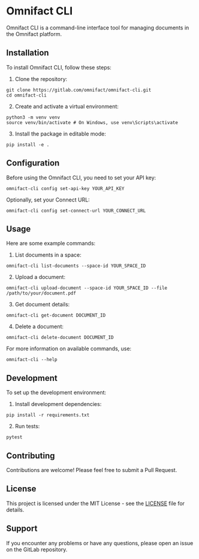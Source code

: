# Omnifact CLI

Omnifact CLI is a command-line interface tool for managing documents in the Omnifact platform.

## Installation

To install Omnifact CLI, follow these steps:

1. Clone the repository:

```
git clone https://gitlab.com/omnifact/omnifact-cli.git
cd omnifact-cli
```

2. Create and activate a virtual environment:

```
python3 -m venv venv
source venv/bin/activate # On Windows, use venv\Scripts\activate
```

3. Install the package in editable mode:

```
pip install -e .
```

## Configuration

Before using the Omnifact CLI, you need to set your API key:

```
omnifact-cli config set-api-key YOUR_API_KEY
```

Optionally, set your Connect URL:

```
omnifact-cli config set-connect-url YOUR_CONNECT_URL
```

## Usage

Here are some example commands:

1. List documents in a space:

```
omnifact-cli list-documents --space-id YOUR_SPACE_ID
```

2. Upload a document:

```
omnifact-cli upload-document --space-id YOUR_SPACE_ID --file /path/to/your/document.pdf
```

3. Get document details:

```
omnifact-cli get-document DOCUMENT_ID
```

4. Delete a document:

```
omnifact-cli delete-document DOCUMENT_ID
```

For more information on available commands, use:

```
omnifact-cli --help
```

## Development

To set up the development environment:

1. Install development dependencies:

```
pip install -r requirements.txt
```

2. Run tests:

```
pytest
```

## Contributing

Contributions are welcome! Please feel free to submit a Pull Request.

## License

This project is licensed under the MIT License - see the [LICENSE](LICENSE) file for details.

## Support

If you encounter any problems or have any questions, please open an issue on the GitLab repository.
